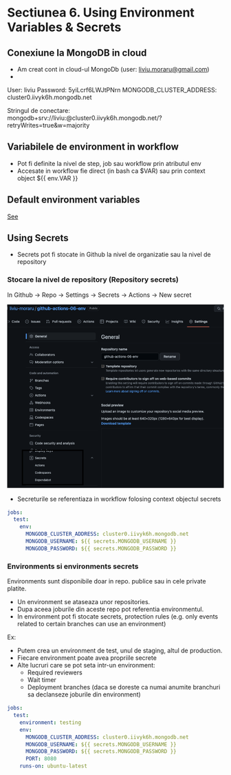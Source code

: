 # Sectiunea 6. Using Environment Variables & Secrets

## Conexiune la MongoDB in cloud

- Am creat cont in cloud-ul MongoDb (user: liviu.moraru@gmail.com)
- 
User: liviu
Password: 5yiLcrf6LWJtPNrn
MONGODB_CLUSTER_ADDRESS: cluster0.iivyk6h.mongodb.net

Stringul de conectare: mongodb+srv://liviu:<password>@cluster0.iivyk6h.mongodb.net/?retryWrites=true&w=majority

## Variabilele de environment in workflow

- Pot fi definite la nivel de step, job sau workflow prin atributul env
- Accesate in workflow fie direct (in bash ca $VAR) sau prin context object ${{ env.VAR }}

## Default environment variables

[See](https://docs.github.com/en/actions/learn-github-actions/environment-variables#default-environment-variables)

## Using Secrets

- Secrets pot fi stocate in Github la nivel de organizatie sau la nivel de repository

### Stocare la nivel de repository (Repository secrets)

In Github -> Repo -> Settings -> Secrets -> Actions -> New secret

![Secrets Menu](./doc/secrets.png)

- Secreturile se referentiaza in workflow folosing context objectul secrets

```yaml
jobs:
  test:
    env:
      MONGODB_CLUSTER_ADDRESS: cluster0.iivyk6h.mongodb.net
      MONGODB_USERNAME: ${{ secrets.MONGODB_USERNAME }}
      MONGODB_PASSWORD: ${{ secrets.MONGODB_PASSWORD }}

```

### Environments si environments secrets

Environments sunt disponibile doar in repo. publice sau in cele private platite.

- Un environment se ataseaza unor repositories.
- Dupa aceea joburile din aceste repo pot referentia environmentul.
- In environment pot fi stocate secrets, protection rules (e.g. only events related to certain branches can use an environment)

Ex:

- Putem crea un environment de test, unul de staging, altul de production.
- Fiecare environment poate avea propriile secrete
- Alte lucruri care se pot seta intr-un environment:
  - Required reviewers
  - Wait timer
  - Deployment branches (daca se doreste ca numai anumite branchuri sa declanseze joburile din environment)
  
```yaml
jobs:
  test:
    environment: testing
    env:
      MONGODB_CLUSTER_ADDRESS: cluster0.iivyk6h.mongodb.net
      MONGODB_USERNAME: ${{ secrets.MONGODB_USERNAME }}
      MONGODB_PASSWORD: ${{ secrets.MONGODB_PASSWORD }}
      PORT: 8080
    runs-on: ubuntu-latest
```
